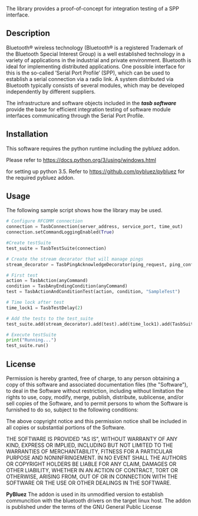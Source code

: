 The library provides a proof-of-concept for integration testing of a SPP interface.

## Description ##
Bluetooth® wireless technology (Bluetooth® is a registered Trademark of the Bluetooth Special Interest Group) is a well established technology in a variety of applications in the industrial and private environment. Bluetooth
is ideal for implementing distributed applications. One possible interface for this
is the so-called ’Serial Port Profile‘ (SPP), which can be used to establish a serial
connection via a radio link. 
A system distributed via Bluetooth typically consists of several modules, which
may be developed independently by different suppliers.

The infrastructure and software objects included in the ***tasb software*** provide the
base for efficient integration testing of software module interfaces communicating
through the Serial Port Profile.

## Installation ##
This software requires the python runtime including the pybluez addon.

Please refer to
https://docs.python.org/3/using/windows.html

for setting up python 3.5.
Refer to 
https://github.com/pybluez/pybluez
for the required pybluez addon.

## Usage ##
The following sample script shows how the library may be used.
```python
# Configure RFCOMM connection
connection = TasbConnection(server_address, service_port, time_out)
connection.setCommandLoggingEnabled(True)

#Create testSuite
test_suite = TasbTestSuite(connection)

# Create the stream decorator that will manage pings
stream_decorator = TasbPingAcknowledgeDecorator(ping_request, ping_confirm)

# First test
action = TasbAction(anyCommand)
condition = TasbAnyEndingCondition(anyCommand)
test = TasbActionAndConditionTest(action, condition, "SampleTest")

# Time lock after test
time_lock1 = TasbTestDelay(2)

# Add the tests to the test_suite
test_suite.add(stream_decorator).add(test).add(time_lock1).add(TasbSuiteFinalizer())

# Execute testSuite
print("Running...")
test_suite.run()
```

## License ##
Permission is hereby granted, free of charge, to any person obtaining a copy of this software and associated documentation files (the "Software"), to deal in the Software without restriction, including without limitation the rights to use, copy, modify, merge, publish, distribute, sublicense, and/or sell copies of the Software, and to permit persons to whom the Software is furnished to do so, subject to the following conditions:

The above copyright notice and this permission notice shall be included in all copies or substantial portions of the Software.

THE SOFTWARE IS PROVIDED "AS IS", WITHOUT WARRANTY OF ANY KIND, EXPRESS OR IMPLIED, INCLUDING BUT NOT LIMITED TO THE WARRANTIES OF MERCHANTABILITY, FITNESS FOR A PARTICULAR PURPOSE AND NONINFRINGEMENT. IN NO EVENT SHALL THE AUTHORS OR COPYRIGHT HOLDERS BE LIABLE FOR ANY CLAIM, DAMAGES OR OTHER LIABILITY, WHETHER IN AN ACTION OF CONTRACT, TORT OR OTHERWISE, ARISING FROM, OUT OF OR IN CONNECTION WITH THE SOFTWARE OR THE USE OR OTHER DEALINGS IN THE SOFTWARE. 

**PyBluez**
The addon is used in its unmodified version to establish communcition with the bluetooth drivers on the target linux host. The addon is published under the terms of the GNU General Public License
